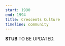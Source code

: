 ```yaml
---
start: 1990
end: 1994
title: Crescents Culture
timeline: community
---
```


**STUB** TO BE UPDATED.
